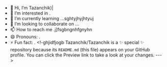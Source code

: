 - 👋 Hi, I’m Tazanchik)|
- 👀 I’m interested in .
- 🌱 I’m currently learning ...sghtyjhyjhtyuj
- 💞️ I’m looking to collaborate on ...
- 📫 How to reach me .j]fsgbngnhfgnyhn
- 😄 Pronouns: .
- ⚡ Fun fact: .
<!-ghjidfjogb
Tazanchik/Tazanchik is a ✨ special ✨ repository because its `README.md` (this file) appears on your GitHub profile.
You can click the Preview link to take a look at your changes.
--->
